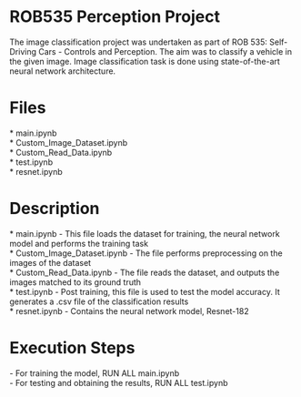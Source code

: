 # ROB535 Perception Project
The image classification project was undertaken as part of ROB 535: Self- Driving Cars - Controls and Perception. The aim was to classify a vehicle in the given image. Image classification task is done using state-of-the-art neural network architecture.

<h1>Files</h1>
* main.ipynb <br />
* Custom_Image_Dataset.ipynb <br />
* Custom_Read_Data.ipynb <br />
* test.ipynb <br />
* resnet.ipynb

<h1>Description</h1>
* main.ipynb - This file loads the dataset for training, the neural network model and performs the training task <br />
* Custom_Image_Dataset.ipynb - The file performs preprocessing on the images of the dataset <br />
* Custom_Read_Data.ipynb - The file reads the dataset, and outputs the images matched to its ground truth <br />
* test.ipynb - Post training, this file is used to test the model accuracy. It generates a .csv file of the classification results <br />
* resnet.ipynb - Contains the neural network model, Resnet-182 <br />

<h1>Execution Steps</h1>
- For training the model, RUN ALL main.ipynb <br />
- For testing and obtaining the results, RUN ALL test.ipynb <br />


